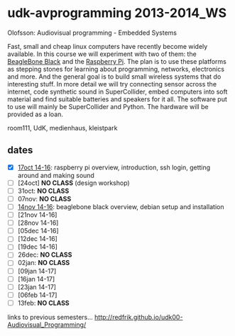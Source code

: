 udk-avprogramming 2013-2014_WS
==============================

Olofsson: Audiovisual programming - Embedded Systems

Fast, small and cheap linux computers have recently become widely available. In this course we will experiment with two of them: the [BeagleBone Black](http://beagleboard.org/Products/BeagleBone%20Black) and the [Raspberry Pi](http://raspberrypi.org). The plan is to use these platforms as stepping stones for learning about programming, networks, electronics and more. And the general goal is to build small wireless systems that do interesting stuff.
In more detail we will try connecting sensor across the internet, code synthetic sound in SuperCollider, embed computers into soft material and find suitable batteries and speakers for it all. The software put to use will mainly be SuperCollider and Python. The hardware will be provided as a loan.

room111, UdK, medienhaus, kleistpark

dates
-----
- [x] [17oct 14-16](https://github.com/redFrik/udk10-Embedded_Systems/tree/master/udk131017): raspberry pi overview, introduction, ssh login, getting around and making sound
- [ ] [24oct] **NO CLASS** (design workshop)
- [ ] 31oct: **NO CLASS**
- [ ] 07nov: **NO CLASS**
- [ ] [14nov 14-16](https://github.com/redFrik/udk10-Embedded_Systems/tree/master/udk131114): beaglebone black overview, debian setup and installation
- [ ] [21nov 14-16]
- [ ] [28nov 14-16]
- [ ] [05dec 14-16]
- [ ] [12dec 14-16]
- [ ] [19dec 14-16]
- [ ] 26dec: **NO CLASS**
- [ ] 02jan: **NO CLASS**
- [ ] [09jan 14-17]
- [ ] [16jan 14-17]
- [ ] [23jan 14-17]
- [ ] [06feb 14-17]
- [ ] 13feb: **NO CLASS**

links to previous semesters... <http://redfrik.github.io/udk00-Audiovisual_Programming/>
